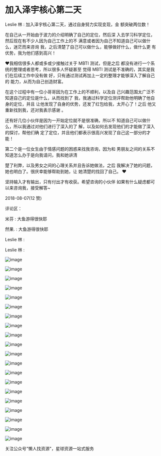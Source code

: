 # 加入泽宇核心第二天

Leslie 林 : 加入泽宇核心第二天，通过自身努力实现变现，金 额突破两位数！

在自己从一开始由于波力的介绍明确了自己的定位，然后深 入去学习科学定位，然后现在有不少人因为自己工作上的不 满意或者因为自己不知道自己可以做什么，迷茫而来咨询 我，之后清楚了自己可以做什么，能够做好什么，做什么更 有优势，我为他们感到高兴！

♥我相信很多人都或多或少接触过关于 MBTI 测试，但是之后 都没有进行一个系统的整理或者思考，所以很多人怀疑甚至 觉得 MBTI 测试是不准确的，其实是我们在后续工作中没有做 好，只有通过测试再加上一定的整理才能够深入了解自己的 能力，从而为自己创造财富。

在这个过程中有一位小哥哥因为在工作上的不顺利，以及自 己兴趣范围太广泛不知道自己的定位是什么，从而找到了 我，我通过科学定位测评帮助他明确了他自身的定位，并且 让他发现了自身的优势，还发了红包给我，太开心了！之后 他又重新找到我，还对我表示感谢 。

还有好几位小伙伴是因为一开始定位就不是很准确，所以不 知道自己可以做什么，所以我通过对他们进行了深入的了 解，以及如何去发现他们的才能做了深入的探讨，帮他们确 定了定位，并且他们都表示很高兴发现了自己这一部分的才 能！

第二个是一位女生由于情感问题的困惑来找我咨询，因为和 男朋友之间的关系不知道怎么办于是向我请问，我和她讲清

楚了利弊，以及男女之间的心理关系并且告诉她做法，之后 我解决了她的问题，她也明白了。很庆幸能够帮助到她，让 她清楚的找回了自己。 ♥

坚持输入才有输出，只有付出才有收获。希望咨询的小伙伴 如果有什么疑虑都可以来咨询我，接受解答~

2018-08-07(12 赞)

评论区：

米芬 : 大鱼游得很快耶

然果. : 大鱼游得很快耶

Leslie 林 :

Leslie 林 :

![image](img/Image_674.png)

![image](img/Image_675.png)

![image](img/Image_676.png)

![image](img/Image_677.png)

![image](img/Image_678.png)

![image](img/Image_679.png)

![image](img/Image_680.png)

![image](img/Image_681.png)

![image](img/Image_682.png)

![image](img/Image_683.png)

![image](img/Image_684.png)

![image](img/Image_685.png)

![image](img/Image_686.png)

![image](img/Image_687.png)

![image](img/Image_688.png)

![image](img/Image_689.png)

![image](img/Image_690.png)

![image](img/Image_691.png)

![image](img/Image_692.png)

![image](img/Image_693.png)

关注公众号"懒人找资源"，星球资源一站式服务